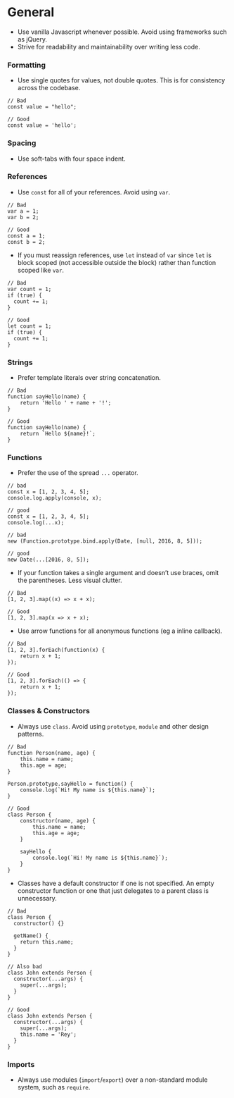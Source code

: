 # General

* Use vanilla Javascript whenever possible. Avoid using frameworks such as jQuery.
* Strive for readability and maintainability over writing less code. 

### Formatting
* Use single quotes for values, not double quotes. This is for consistency across the codebase. 
```
// Bad
const value = "hello";

// Good
const value = 'hello';
```

### Spacing

* Use soft-tabs with four space indent.

### References

* Use `const` for all of your references. Avoid using `var`. 
```
// Bad
var a = 1;
var b = 2;

// Good
const a = 1;
const b = 2;
```
* If you must reassign references, use `let` instead of `var` since `let` is block scoped (not accessible outside the block) rather than function scoped like `var`.
```
// Bad
var count = 1;
if (true) {
  count += 1;
}

// Good
let count = 1;
if (true) {
  count += 1;
}
```

### Strings

* Prefer template literals over string concatenation.
```
// Bad
function sayHello(name) {
    return 'Hello ' + name + '!';
}

// Good
function sayHello(name) {
    return `Hello ${name}!`;
}

```

### Functions

* Prefer the use of the spread `...` operator.
```
// bad
const x = [1, 2, 3, 4, 5];
console.log.apply(console, x);

// good
const x = [1, 2, 3, 4, 5];
console.log(...x);

// bad
new (Function.prototype.bind.apply(Date, [null, 2016, 8, 5]));

// good
new Date(...[2016, 8, 5]);
```

* If your function takes a single argument and doesn’t use braces, omit the parentheses. Less visual clutter.
```
// Bad
[1, 2, 3].map((x) => x + x);

// Good
[1, 2, 3].map(x => x + x);
```

* Use arrow functions for all anonymous functions (eg a inline callback).
```
// Bad
[1, 2, 3].forEach(function(x) {
    return x + 1;
});

// Good
[1, 2, 3].forEach(() => {
    return x + 1;
});

```

### Classes & Constructors

* Always use `class`. Avoid using `prototype`, `module` and other design patterns.
```
// Bad
function Person(name, age) {
    this.name = name;
    this.age = age;
}

Person.prototype.sayHello = function() {
    console.log(`Hi! My name is ${this.name}`);
}

// Good
class Person {
    constructor(name, age) {
        this.name = name;
        this.age = age;
    }

    sayHello {
        console.log(`Hi! My name is ${this.name}`);
    }
}
```

* Classes have a default constructor if one is not specified. An empty constructor function or one that just delegates to a parent class is unnecessary. 
```
// Bad
class Person {
  constructor() {}

  getName() {
    return this.name;
  }
}

// Also bad
class John extends Person {
  constructor(...args) {
    super(...args);
  }
}

// Good
class John extends Person {
  constructor(...args) {
    super(...args);
    this.name = 'Rey';
  }
}
```

### Imports
* Always use modules (`import`/`export`) over a non-standard module system, such as `require`. 
